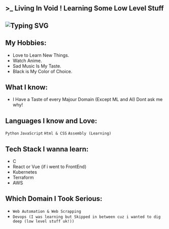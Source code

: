 ## >_ Living In Void ! Learning Some Low Level Stuff

## ![Typing SVG](https://cdn.discordapp.com/attachments/784445189996412959/1000804785953447956/unknown.png)

## My Hobbies:
* Love to Learn New Things.
* Watch Anime.
* Sad Music Is My Taste.
* Black is My Color of Choice.

## What I know:
* I Have a Taste of every Majour Domain (Except ML and AI) Dont ask me why!

## Languages I know and Love:

`Python`
`JavaScript`
`Html & CSS`
`Assembly (Learning)`

## Tech Stack I wanna learn:

* C
* React or Vue (if i went to FrontEnd)
* Kubernetes
* Terraform
* AWS

## Which Domain I Took Serious:

* `Web Automation & Web Scrapping`
* `Devops (I was learning but Skipped in between cuz i wanted to dig deep (low level stuff uk!))`




